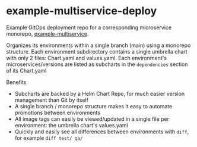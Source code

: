 # example-multiservice-deploy

Example GitOps deployment repo for a corresponding microservice monorepo, [example-multiservice](https://github.com/codefresh-contrib/example-multiservice).

Organizes its environments within a single branch (main) using a monorepo structure. Each environment subdirectory contains a single umbrella chart with only 2 files: Chart.yaml and values.yaml. Each environment's microservices/versions are listed as subcharts in the `dependencies` section of its Chart.yaml

Benefits

- Subcharts are backed by a Helm Chart Repo, for much easier version management than Git by itself
- A single branch / monorepo structure makes it easy to automate promotions between environments
- All image tags can easily be viewed/updated in a single file per environment: the umbrella chart's values.yaml 
- Quickly and easily see all differences between environments with `diff`, for example `diff test/ qa/`
